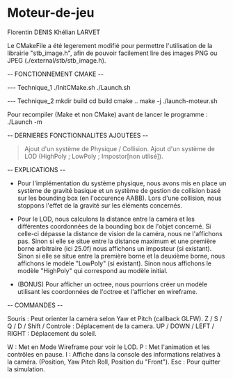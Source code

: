 # Moteur-de-jeu
Florentin DENIS
Khélian LARVET

Le CMakeFile a été legerement modifié pour permettre l'utilisation de la librairie "stb_image.h",
afin de pouvoir facilement lire des images PNG ou JPEG (./external/stb/stb_image.h).

-- FONCTIONNEMENT CMAKE  --

--- Technique_1
./InitCMake.sh
./Launch.sh

--- Technique_2
mkdir build
cd build
cmake ..
make -j
./launch-moteur.sh

Pour recompiler (Make et non CMake) avant de lancer le programme :
./Launch -m


-- DERNIERES FONCTIONNALITES AJOUTEES --

> Ajout d'un système de Physique / Collision.
> Ajout d'un système de LOD (HighPoly ; LowPoly ; Impostor[non utlisé]).


-- EXPLICATIONS --

- Pour l'implémentation du système physique, nous avons mis en place un système de gravité basique et un système de gestion de collision
basé sur les bounding box (en l'occurence AABB). Lors d'une collision, nous stoppons l'effet de la gravité sur les éléments concernés.

- Pour le LOD, nous calculons la distance entre la caméra et les différentes coordonnées de la bounding box de l'objet concerné.
Si celle-ci dépasse la distance de vision de la caméra, nous ne l'affichons pas.
Sinon si elle se situe entre la distance maximum et une première borne arbitraire (ici 25.0f) nous affichons un imposteur (si existant). 
Sinon si elle se situe entre la première borne et la deuxième borne, nous affichons le modèle "LowPoly" (si existant).
Sinon nous affichons le modèle "HighPoly" qui correspond au modèle initial.

- (BONUS) Pour afficher un octree, nous pourrions créer un modèle utilisant les coordonnées de l'octree et l'afficher en wireframe.


-- COMMANDES --

Souris : Peut orienter la caméra selon Yaw et Pitch (callback GLFW).
Z / S / Q / D / Shift / Controle : Déplacement de la camera.
UP / DOWN / LEFT / RIGHT : Déplacement du soleil.

W : Met en Mode Wireframe pour voir le LOD.
P : Met l'animation et les contrôles en pause.
I : Affiche dans la console des informations relatives à la caméra. (Position, Yaw Pitch Roll, Position du "Front").
Esc : Pour quitter la simulation.
